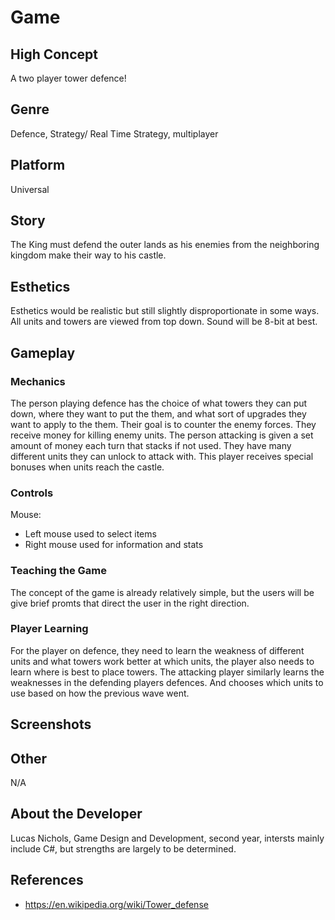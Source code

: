 # Game
## High Concept
A two player tower defence!
## Genre
Defence, Strategy/ Real Time Strategy, multiplayer
## Platform
Universal
## Story
The King must defend the outer lands as his enemies from the neighboring kingdom make their way to his castle.
## Esthetics
Esthetics would be realistic but still slightly disproportionate in some ways. All units and towers are viewed from top down. Sound will be 8-bit at best.
## Gameplay
### Mechanics
The person playing defence has the choice of what towers they can put down, where they want to put the them, and what sort of upgrades they want to apply to the them. Their goal is to counter the enemy forces. They receive money for killing enemy units.
The person attacking is given a set amount of money each turn that stacks if not used. They have many different units they can unlock to attack with. This player receives special bonuses when units reach the castle.
### Controls
Mouse:
- Left mouse used to select items
- Right mouse used for information and stats
### Teaching the Game
The concept of the game is already relatively simple, but the users will be give brief promts that direct the user in the right direction.
### Player Learning
For the player on defence, they need to learn the weakness of different units and what towers work better at which units, the player also needs to learn where is best to place towers. The attacking player similarly learns the weaknesses in the defending players defences. And chooses which units to use based on how the previous wave went.
## Screenshots
## Other
N/A
## About the Developer
Lucas Nichols, Game Design and Development, second year, intersts mainly include C#, but strengths are largely to be determined.
## References
- https://en.wikipedia.org/wiki/Tower_defense
